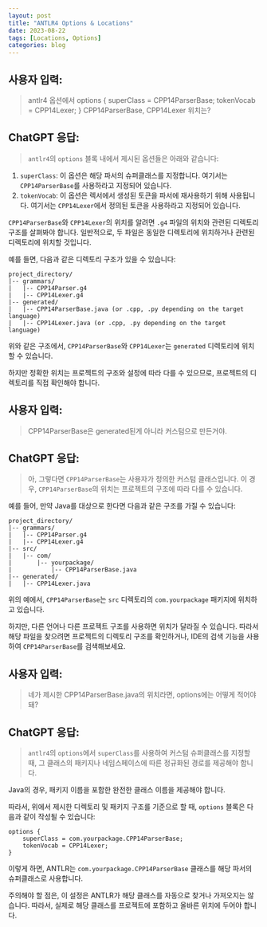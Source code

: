 ```yaml
---
layout: post
title: "ANTLR4 Options & Locations"
date: 2023-08-22
tags: [Locations, Options]
categories: blog
---
```


## 사용자 입력:
> antlr4 옵션에서 options {
	superClass = CPP14ParserBase;
	tokenVocab = CPP14Lexer;
}  CPP14ParserBase, CPP14Lexer 위치는?

## ChatGPT 응답:
> `antlr4`의 `options` 블록 내에서 제시된 옵션들은 아래와 같습니다:

1. `superClass`: 이 옵션은 해당 파서의 슈퍼클래스를 지정합니다. 여기서는 `CPP14ParserBase`를 사용하라고 지정되어 있습니다.
2. `tokenVocab`: 이 옵션은 렉서에서 생성된 토큰을 파서에 재사용하기 위해 사용됩니다. 여기서는 `CPP14Lexer`에서 정의된 토큰을 사용하라고 지정되어 있습니다.

`CPP14ParserBase`와 `CPP14Lexer`의 위치를 알려면 `.g4` 파일의 위치와 관련된 디렉토리 구조를 살펴봐야 합니다. 일반적으로, 두 파일은 동일한 디렉토리에 위치하거나 관련된 디렉토리에 위치할 것입니다.

예를 들면, 다음과 같은 디렉토리 구조가 있을 수 있습니다:

```
project_directory/
|-- grammars/
|   |-- CPP14Parser.g4
|   |-- CPP14Lexer.g4
|-- generated/
|   |-- CPP14ParserBase.java (or .cpp, .py depending on the target language)
|   |-- CPP14Lexer.java (or .cpp, .py depending on the target language)
```

위와 같은 구조에서, `CPP14ParserBase`와 `CPP14Lexer`는 `generated` 디렉토리에 위치할 수 있습니다.

하지만 정확한 위치는 프로젝트의 구조와 설정에 따라 다를 수 있으므로, 프로젝트의 디렉토리를 직접 확인해야 합니다.

## 사용자 입력:
> CPP14ParserBase은 generated된게 아니라 커스텀으로 만든거야.

## ChatGPT 응답:
> 아, 그렇다면 `CPP14ParserBase`는 사용자가 정의한 커스텀 클래스입니다. 이 경우, `CPP14ParserBase`의 위치는 프로젝트의 구조에 따라 다를 수 있습니다.

예를 들어, 만약 Java를 대상으로 한다면 다음과 같은 구조를 가질 수 있습니다:

```
project_directory/
|-- grammars/
|   |-- CPP14Parser.g4
|   |-- CPP14Lexer.g4
|-- src/
|   |-- com/
|       |-- yourpackage/
|           |-- CPP14ParserBase.java
|-- generated/
|   |-- CPP14Lexer.java
```

위의 예에서, `CPP14ParserBase`는 `src` 디렉토리의 `com.yourpackage` 패키지에 위치하고 있습니다.

하지만, 다른 언어나 다른 프로젝트 구조를 사용하면 위치가 달라질 수 있습니다. 따라서 해당 파일을 찾으려면 프로젝트의 디렉토리 구조를 확인하거나, IDE의 검색 기능을 사용하여 `CPP14ParserBase`를 검색해보세요.

## 사용자 입력:
> 네가 제시한 CPP14ParserBase.java의 위치라면, options에는 어떻게 적어야 돼?

## ChatGPT 응답:
> `antlr4`의 `options`에서 `superClass`를 사용하여 커스텀 슈퍼클래스를 지정할 때, 그 클래스의 패키지나 네임스페이스에 따른 정규화된 경로를 제공해야 합니다. 

Java의 경우, 패키지 이름을 포함한 완전한 클래스 이름을 제공해야 합니다.

따라서, 위에서 제시한 디렉토리 및 패키지 구조를 기준으로 할 때, `options` 블록은 다음과 같이 작성될 수 있습니다:

```antlr
options {
    superClass = com.yourpackage.CPP14ParserBase;
    tokenVocab = CPP14Lexer;
}
```

이렇게 하면, ANTLR는 `com.yourpackage.CPP14ParserBase` 클래스를 해당 파서의 슈퍼클래스로 사용합니다. 

주의해야 할 점은, 이 설정은 ANTLR가 해당 클래스를 자동으로 찾거나 가져오지는 않습니다. 따라서, 실제로 해당 클래스를 프로젝트에 포함하고 올바른 위치에 두어야 합니다.

